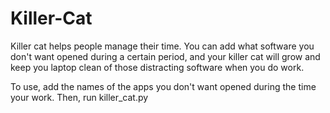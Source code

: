 # Killer-Cat

<p>Killer cat helps people manage their time. You can add what software you don't want opened during a certain period, 
and your killer cat will grow and keep you laptop clean of those distracting software when you do work.</p>

<p>To use, add the names of the apps you don't want opened during the time your work. Then, run killer_cat.py

